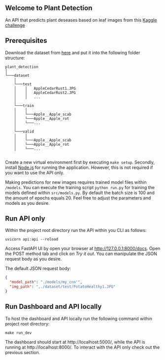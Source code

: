 ## Welcome to Plant Detection

An API that predicts plant deseases based on leaf images from this [Kaggle challenge](https://www.kaggle.com/vipoooool/new-plant-diseases-dataset)

## Prerequisites

Download the dataset from [here](https://www.kaggle.com/vipoooool/new-plant-diseases-dataset) and put it into the following
folder structure:

```
plant_detection
│
└───dataset
    │
    └───test
    │    │   AppleCedarRust1.JPG
    │    │   AppleCedarRust2.JPG
    │    │   ...
    │
    └───train
    │    │   
    │    └───Apple__Apple_scab
    │    └───Apple__Apple_rot
    │    └───...
    │
    └───valid
    │    │   
    │    └───Apple__Apple_scab
    │    └───Apple__Apple_rot
    │    └───...
   

```


Create a new virtual environment first by executing `make setup`. Secondly, install [Node.js](https://nodejs.org/en/) for
running the application. However, this is not required if you want to use the API only.

Making predictions for new images requires trained model files within `/models`. You can execute the training script
`python run.py` for training the models defined within `src/models.py`. By default the batch size is 100 and the amount of epochs equals 20. 
Feel free to adjust the parameters and models as you desire.

## Run API only

Within the project root directory run the API within you CLI as follows:

```shell
uvicorn api:api --reload
```

Access FastAPI UI by open your browser at http://127.0.0.1:8000/docs. Open the POST method tab and click on *Try it out*.
You can manipulate the JSON request body as you desire.

The default JSON request body:
```json
{
  "model_path": "./models/my_cnn'",
  "img_path": ",./dataset/test/PotatoHealthy1.JPG"
}
```

## Run Dashboard and API locally

To host the dashboard and API locally run the following command within project root directory:

```shell
make run_dev
```

The dashboard should start at http://localhost:5000/, while the API is running at http://localhost:8000/. To interact with the API only 
check out the previous section.




